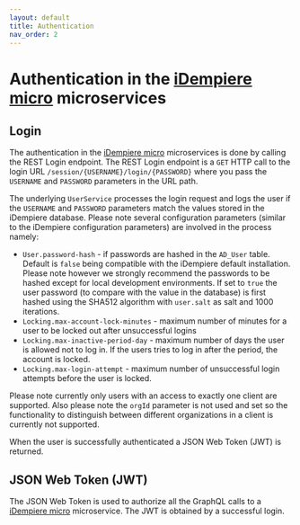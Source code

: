 ```yaml
---
layout: default
title: Authentication
nav_order: 2
---
```


# Authentication in the [iDempiere micro](https://idempiere-micro.github.io/) microservices

## Login
The authentication in the [iDempiere micro](https://idempiere-micro.github.io/) microservices is done by calling the REST Login endpoint. The REST Login endpoint is a `GET` HTTP call to the login URL `/session/{USERNAME}/login/{PASSWORD}` where you pass the `USERNAME` and `PASSWORD` parameters in the URL path.

The underlying `UserService` processes the login request and logs the user if the `USERNAME` and `PASSWORD` parameters match the values stored in the iDempiere database. Please note several configuration parameters (similar to the iDempiere configuration parameters) are involved in the process namely:

- `User.password-hash` - if passwords are hashed in the `AD_User` table. Default is `false` being compatible with the iDempiere default installation. Please note however we strongly recommend the passwords to be hashed except for local development environments. If set to `true` the user password (to compare with the value in the database) is first hashed using the SHA512 algorithm with `user.salt` as salt and 1000 iterations.
- `Locking.max-account-lock-minutes` - maximum number of minutes for a user to be locked out after unsuccessful logins
- `Locking.max-inactive-period-day` - maximum number of days the user is allowed not to log in. If the users tries to log in after the period, the account is locked.
- `Locking.max-login-attempt` - maximum number of unsuccessful login attempts before the user is locked.

Please note currently only users with an access to exactly one client are supported. Also please note the `orgId` parameter is not used and set so the functionality to distinguish between different organizations in a client is currently not supported.

When the user is successfully authenticated a JSON Web Token (JWT) is returned. 

## JSON Web Token (JWT)
The JSON Web Token is used to authorize all the GraphQL calls to a [iDempiere micro](https://idempiere-micro.github.io/) microservice. The JWT is obtained by a successful login. 